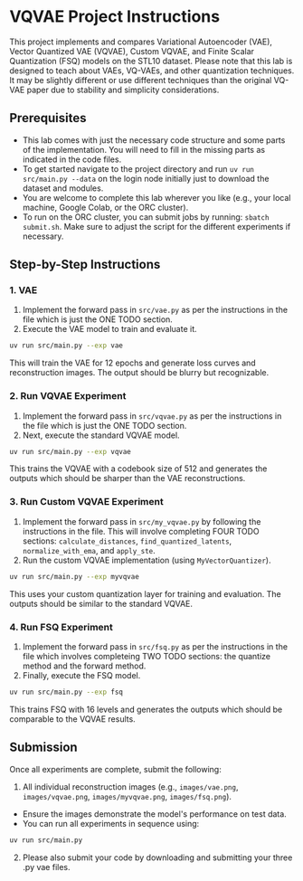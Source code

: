 # VQVAE Project Instructions

This project implements and compares Variational Autoencoder (VAE), Vector Quantized VAE (VQVAE), Custom VQVAE, and Finite Scalar Quantization (FSQ) models on the STL10 dataset. Please note that this lab is designed to teach about VAEs, VQ-VAEs, and other quantization techniques. It may be slightly different or use different techniques than the original VQ-VAE paper due to stability and simplicity considerations.

## Prerequisites
- This lab comes with just the necessary code structure and some parts of the implementation. You will need to fill in the missing parts as indicated in the code files.
- To get started navigate to the project directory and run `uv run src/main.py --data` on the login node initially just to download the dataset and modules.
- You are welcome to complete this lab wherever you like (e.g., your local machine, Google Colab, or the ORC cluster).
- To run on the ORC cluster, you can submit jobs by running: `sbatch submit.sh`. Make sure to adjust the script for the different experiments if necessary.

## Step-by-Step Instructions

### 1. VAE
1. Implement the forward pass in `src/vae.py` as per the instructions in the file which is just the ONE TODO section.
2. Execute the VAE model to train and evaluate it.
```bash
uv run src/main.py --exp vae
```
This will train the VAE for 12 epochs and generate loss curves and reconstruction images. The output should be blurry but recognizable.

### 2. Run VQVAE Experiment
1. Implement the forward pass in `src/vqvae.py` as per the instructions in the file which is just the ONE TODO section.
2. Next, execute the standard VQVAE model.
```bash
uv run src/main.py --exp vqvae
```
This trains the VQVAE with a codebook size of 512 and generates the outputs which should be sharper than the VAE reconstructions.

### 3. Run Custom VQVAE Experiment
1. Implement the forward pass in `src/my_vqvae.py` by following the instructions in the file. This will involve completing FOUR TODO sections: `calculate_distances`, `find_quantized_latents`, `normalize_with_ema`, and `apply_ste`.
2. Run the custom VQVAE implementation (using `MyVectorQuantizer`).
```bash
uv run src/main.py --exp myvqvae
```
This uses your custom quantization layer for training and evaluation. The outputs should be similar to the standard VQVAE.

### 4. Run FSQ Experiment
1. Implement the forward pass in `src/fsq.py` as per the instructions in the file which involves completeing TWO TODO sections: the quantize method and the forward method.
2. Finally, execute the FSQ model.
```bash
uv run src/main.py --exp fsq
```
This trains FSQ with 16 levels and generates the outputs which should be comparable to the VQVAE results.

## Submission
Once all experiments are complete, submit the following:
1. All individual reconstruction images (e.g., `images/vae.png`, `images/vqvae.png`, `images/myvqvae.png`, `images/fsq.png`).
  - Ensure the images demonstrate the model's performance on test data.
  - You can run all experiments in sequence using:
  ```bash
  uv run src/main.py
  ```
2. Please also submit your code by downloading and submitting your three .py vae files.
